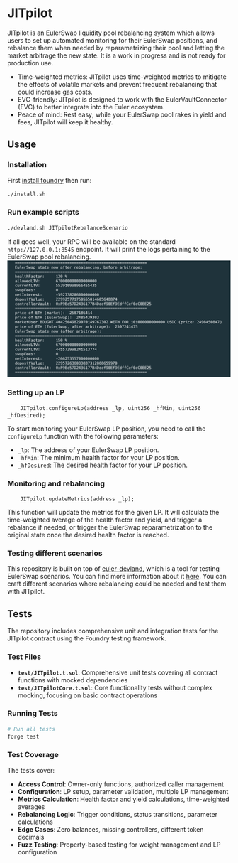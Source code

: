 # JITpilot

JITpilot is an EulerSwap liquidity pool rebalancing system which allows users to set up automated monitoring for their EulerSwap positions, and rebalance them when needed by reparametrizing their pool and letting the market arbitrage the new state. It is a work in progress and is not ready for production use.

* Time-weighted metrics: JITpilot uses time-weighted metrics to mitigate the effects of volatile markets and prevent frequent rebalancing that could increase gas costs.
* EVC-friendly: JITpilot is designed to work with the EulerVaultConnector (EVC) to better integrate into the Euler ecosystem.
* Peace of mind: Rest easy; while your EulerSwap pool rakes in yield and fees, JITpilot will keep it healthy.

## Usage

### Installation

First [install foundry](https://getfoundry.sh/) then run:
```sh
./install.sh
```

### Run example scripts
```sh
./devland.sh JITpilotRebalanceScenario
```

If all goes well, your RPC will be available on the standard `http://127.0.0.1:8545` endpoint. It will print the logs pertaining to the EulerSwap pool rebalancing.
![alt text](public/JITpilot_output.png)

### Setting up an LP
```solidity
    JITpilot.configureLp(address _lp, uint256 _hfMin, uint256 _hfDesired);
```
To start monitoring your EulerSwap LP position, you need to call the `configureLp` function with the following parameters:

* `_lp`: The address of your EulerSwap LP position.
* `_hfMin`: The minimum health factor for your LP position.
* `_hfDesired`: The desired health factor for your LP position.

### Monitoring and rebalancing
```solidity
    JITpilot.updateMetrics(address _lp);
```
This function will update the metrics for the given LP. It will calculate the time-weighted average of the health factor and yield, and trigger a rebalance if needed, or trigger the EulerSwap reparametrization to the original state once the desired health factor is reached.

### Testing different scenarios
This repository is built on top of [euler-devland](https://github.com/euler-xyz/euler-devland), which is a tool for testing EulerSwap scenarios. You can find more information about it [here](https://github.com/euler-xyz/euler-devland). You can craft different scenarios where rebalancing could be needed and test them with JITpilot.

## Tests

The repository includes comprehensive unit and integration tests for the JITpilot contract using the Foundry testing framework.

### Test Files

- **`test/JITpilot.t.sol`**: Comprehensive unit tests covering all contract functions with mocked dependencies
- **`test/JITpilotCore.t.sol`**: Core functionality tests without complex mocking, focusing on basic contract operations

### Running Tests

```bash
# Run all tests
forge test
```

### Test Coverage

The tests cover:

- **Access Control**: Owner-only functions, authorized caller management
- **Configuration**: LP setup, parameter validation, multiple LP management
- **Metrics Calculation**: Health factor and yield calculations, time-weighted averages
- **Rebalancing Logic**: Trigger conditions, status transitions, parameter calculations
- **Edge Cases**: Zero balances, missing controllers, different token decimals
- **Fuzz Testing**: Property-based testing for weight management and LP configuration
